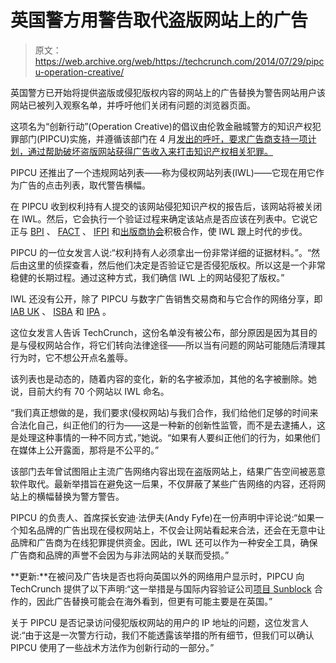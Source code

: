 # 英国警方用警告取代盗版网站上的广告 

> 原文：<https://web.archive.org/web/https://techcrunch.com/2014/07/29/pipcu-operation-creative/>

英国警方已开始将提供盗版或侵犯版权内容的网站上的广告替换为警告网站用户该网站已被列入观察名单，并呼吁他们关闭有问题的浏览器页面。

这项名为“创新行动”(Operation Creative)的倡议由伦敦金融城警方的知识产权犯罪部门(PIPCU)实施，并遵循该部门在 4 月[发出的呼吁，要求广告商支持一项计划，通过帮助破坏盗版网站获得广告收入来打击知识产权相关犯罪。](https://web.archive.org/web/20221207163013/http://www.cityoflondon.police.uk/advice-and-support/fraud-and-economic-crime/pipcu/pipcu-news/Pages/City-of-London-Police-call-for-help-tackle-cyber-crime.aspx)

PIPCU 还推出了一个违规网站列表——称为侵权网站列表(IWL)——它现在用它作为广告的点击列表，取代警告横幅。

在 PIPCU 收到权利持有人提交的该网站侵犯知识产权的报告后，该网站将被关闭在 IWL。然后，它会执行一个验证过程来确定该站点是否应该在列表中。它说它正与 [BPI](https://web.archive.org/web/20221207163013/http://www.bpi.co.uk/default.aspx) 、 [FACT](https://web.archive.org/web/20221207163013/http://www.fact-uk.org.uk/) 、 [IFPI](https://web.archive.org/web/20221207163013/http://www.ifpi.org/) 和[出版商协会](https://web.archive.org/web/20221207163013/http://www.publishers.org.uk/)积极合作，使 IWL 跟上时代的步伐。

PIPCU 的一位女发言人说:“权利持有人必须拿出一份非常详细的证据材料。”。“然后由这里的侦探查看，然后他们决定是否验证它是否侵犯版权。所以这是一个非常稳健的长期过程。通过这种方式，我们确信 IWL 上的网站侵犯了版权。”

IWL 还没有公开，除了 PIPCU 与数字广告销售交易商和与它合作的网络分享，即 [IAB UK](https://web.archive.org/web/20221207163013/http://www.iabuk.net/) 、 [ISBA](https://web.archive.org/web/20221207163013/http://www.isba.org.uk/) 和 [IPA](https://web.archive.org/web/20221207163013/http://www.ipa.co.uk/) 。

这位女发言人告诉 TechCrunch，这份名单没有被公布，部分原因是因为其目的是与侵权网站合作，将它们转向法律途径——所以当有问题的网站可能随后清理其行为时，它不想公开点名羞辱。

该列表也是动态的，随着内容的变化，新的名字被添加，其他的名字被删除。她说，目前大约有 70 个网站以 IWL 命名。

“我们真正想做的是，我们要求(侵权网站)与我们合作，我们给他们足够的时间来合法化自己，纠正他们的行为——这是一种新的创新性监管，而不是去逮捕人，这是处理这种事情的一种不同方式，”她说。“如果有人要纠正他们的行为，如果他们在媒体上公开露面，那将是不公平的。”

该部门去年曾试图阻止主流广告网络内容出现在盗版网站上，结果广告空间被恶意软件取代。最新举措旨在避免这一后果，不仅屏蔽了某些广告网络的内容，还将网站上的横幅替换为警方警告。

PIPCU 的负责人、首席探长安迪·法伊夫(Andy Fyfe)在一份声明中评论说:“如果一个知名品牌的广告出现在侵权网站上，不仅会让网站看起来合法，还会在无意中让品牌和广告商为在线犯罪提供资金。因此，IWL 还可以作为一种安全工具，确保广告商和品牌的声誉不会因为与非法网站的关联而受损。”

**更新:**在被问及广告块是否也将向英国以外的网络用户显示时，PIPCU 向 TechCrunch 提供了以下声明:“这一举措是与国际内容验证公司[项目 Sunblock](https://web.archive.org/web/20221207163013/http://www.projectsunblock.com/) 合作的，因此广告替换可能会在海外看到，但更有可能主要是在英国。”

关于 PIPCU 是否记录访问侵犯版权网站的用户的 IP 地址的问题，这位发言人说:“由于这是一次警方行动，我们不能透露该举措的所有细节，但我们可以确认 PIPCU 使用了一些战术方法作为创新行动的一部分。”